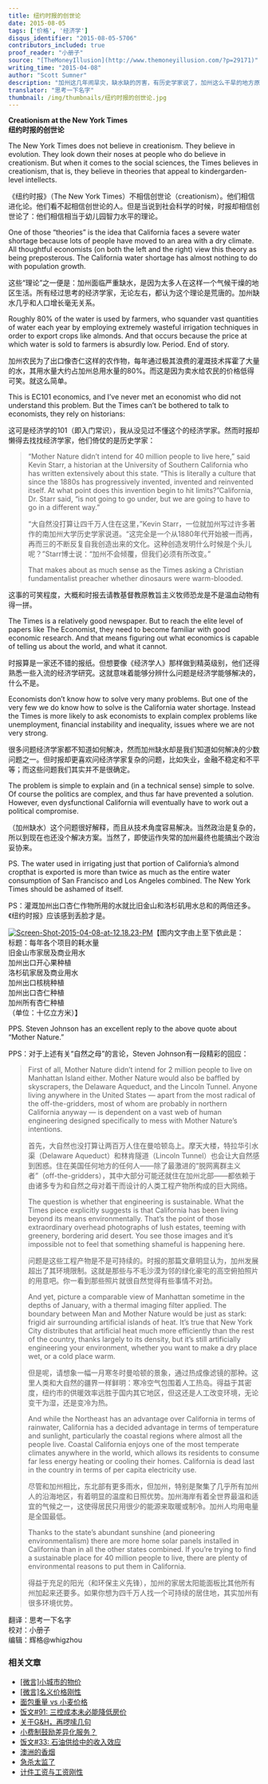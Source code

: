 ```yaml
---
title: 纽约时报的创世论
date: 2015-08-05
tags: ['价格', '经济学']
disqus_identifier: "2015-08-05-5706"
contributors_included: true
proof_reader: "小册子"
source: "[TheMoneyIllusion](http://www.themoneyillusion.com/?p=29171)"
writing_time: "2015-04-08"
author: "Scott Sumner"
description: "加州这几年闹旱灾，缺水缺的厉害，有历史学家说了，加州这么干旱的地方原本就不适合那么多人居住，不过经济学家可不同意这说法……"
translator: "思考一下名字"
thumbnail: /img/thumbnails/纽约时报的创世论.jpg
---
```


**Creationism at the New York Times**  
**纽约时报的创世论**

The New York Times does not believe in creationism. They believe in evolution. They look down their noses at people who do believe in creationism. But when it comes to the social sciences, the Times believes in creationism, that is, they believe in theories that appeal to kindergarden-level intellects.

《纽约时报》（The New York Times）不相信创世论（creationism）。他们相信进化论。他们看不起相信创世论的人。但是当说到社会科学的时候，时报却相信创世论了：他们相信相当于幼儿园智力水平的理论。

One of those “theories” is the idea that California faces a severe water shortage because lots of people have moved to an area with a dry climate. All thoughtful economists (on both the left and the right) view this theory as being preposterous. The California water shortage has almost nothing to do with population growth.

这些“理论”之一便是：加州面临严重缺水，是因为太多人在这样一个气候干燥的地区生活。所有经过思考的经济学家，无论左右，都认为这个理论是荒唐的。加州缺水几乎和人口增长毫无关系。

Roughly 80% of the water is used by farmers, who squander vast quantities of water each year by employing extremely wasteful irrigation techniques in order to export crops like almonds. And that occurs because the price at which water is sold to farmers is absurdly low. Period. End of story.

加州农民为了出口像杏仁这样的农作物，每年通过极其浪费的灌溉技术挥霍了大量的水，其用水量大约占加州总用水量的80%。而这是因为卖水给农民的价格低得可笑。就这么简单。

This is EC101 economics, and I’ve never met an economist who did not understand this problem. But the Times can’t be bothered to talk to economists, they rely on historians:

这可是经济学的101（即入门常识），我从没见过不懂这个的经济学家。然而时报却懒得去找找经济学家，他们倚仗的是历史学家：


> “Mother Nature didn’t intend for 40 million people to live here,” said Kevin Starr, a historian at the University of Southern California who has written extensively about this state. “This is literally a culture that since the 1880s has progressively invented, invented and reinvented itself. At what point does this invention begin to hit limits?”California, Dr. Starr said, “is not going to go under, but we are going to have to go in a different way.”
> 
>  “大自然没打算让四千万人住在这里，”Kevin Starr，一位就加州写过许多著作的南加州大学历史学家说道。“这完全是一个从1880年代开始被一而再，再而三的不断反复自我创造出来的文化。这种创造发明什么时候是个头儿呢？”Starr博士说：“加州不会倾覆，但我们必须有所改变。”
> 
>  That makes about as much sense as the Times asking a Christian fundamentalist preacher whether dinosaurs were warm-blooded.

这事的可笑程度，大概和时报去请教基督教原教旨主义牧师恐龙是不是温血动物有得一拼。

The Times is a relatively good newspaper. But to reach the elite level of papers like The Economist, they need to become familiar with good economic research. And that means figuring out what economics is capable of telling us about the world, and what it cannot.

时报算是一家还不错的报纸。但想要像《经济学人》那样做到精英级别，他们还得熟悉一些入流的经济学研究。这就意味着能够分辨什么问题是经济学能够解决的，什么不是。

Economists don’t know how to solve very many problems. But one of the very few we do know how to solve is the California water shortage. Instead the Times is more likely to ask economists to explain complex problems like unemployment, financial instability and inequality, issues where we are not very strong.

很多问题经济学家都不知道如何解决，然而加州缺水却是我们知道如何解决的少数问题之一。但时报却更喜欢问经济学家复杂的问题，比如失业，金融不稳定和不平等；而这些问题我们其实并不是很确定。

The problem is simple to explain and (in a technical sense) simple to solve. Of course the politics are complex, and thus far have prevented a solution. However, even dysfunctional California will eventually have to work out a political compromise.

（加州缺水）这个问题很好解释，而且从技术角度容易解决。当然政治是复杂的，所以到现在也还没个解决方案。当然了，即使运作失常的加州最终也能搞出个政治妥协来。

PS. The water used in irrigating just that portion of California’s almond cropthat is exported is more than twice as much as the entire water consumption of San Francisco and Los Angeles combined. The New York Times should be ashamed of itself.

PS：灌溉加州出口杏仁作物所用的水就比旧金山和洛杉矶用水总和的两倍还多。《纽约时报》应该感到丢脸才是。

[![Screen-Shot-2015-04-08-at-12.18.23-PM](https://headsalon.org/wordpress/wp-content/uploads/2015/08/Screen-Shot-2015-04-08-at-12.18.23-PM.png)](https://headsalon.org/wordpress/wp-content/uploads/2015/08/Screen-Shot-2015-04-08-at-12.18.23-PM.png)【图内文字由上至下依此是：  
标题：每年各个项目的耗水量  
旧金山市家居及商业用水  
加州出口开心果种植  
洛杉矶家居及商业用水  
加州出口核桃种植  
加州出口杏仁种植  
加州所有杏仁种植  
（单位：十亿立方米）】

PPS. Steven Johnson has an excellent reply to the above quote about “Mother Nature.”

PPS：对于上述有关“自然之母”的言论，Steven Johnson有一段精彩的回应：


> First of all, Mother Nature didn’t intend for 2 million people to live on Manhattan Island either. Mother Nature would also be baffled by skyscrapers, the Delaware Aqueduct, and the Lincoln Tunnel. Anyone living anywhere in the United States — apart from the most radical of the off-the-gridders, most of whom are probably in northern California anyway — is dependent on a vast web of human engineering designed specifically to mess with Mother Nature’s intentions.
> 
>  首先，大自然也没打算让两百万人住在曼哈顿岛上。摩天大楼，特拉华引水渠（Delaware Aqueduct）和林肯隧道（Lincoln Tunnel）也会让大自然感到困惑。住在美国任何地方的任何人——除了最激进的“脱网离群主义者”（off-the-gridders），其中大部分可能还就住在加州北部——都依赖于由诸多专为和自然之母对着干而设计的人类工程产物所构成的巨大网络。
> 
>  The question is whether that engineering is sustainable. What the Times piece explicitly suggests is that California has been living beyond its means environmentally. That’s the point of those extraordinary overhead photographs of lush estates, teeming with greenery, bordering arid desert. You see those images and it’s impossible not to feel that something shameful is happening here.
> 
>  问题是这些工程产物是不是可持续的。时报的那篇文章明显认为，加州发展超出了其环境限制。这就是那些与不毛沙漠为邻的绿化豪宅的高空俯拍照片的用意吧。你一看到那些照片就很自然觉得有些事情不对劲。
> 
>  And yet, picture a comparable view of Manhattan sometime in the depths of January, with a thermal imaging filter applied. The boundary between Man and Mother Nature would be just as stark: frigid air surrounding artificial islands of heat. It’s true that New York City distributes that artificial heat much more efficiently than the rest of the country, thanks largely to its density, but it’s still artificially engineering your environment, whether you want to make a dry place wet, or a cold place warm.
> 
>  但是呢，请想象一幅一月寒冬时曼哈顿的景象，通过热成像滤镜的那种。这里人类和大自然的疆界一样鲜明：寒冷空气包围着人工热岛。得益于其密度，纽约市的供暖效率远胜于国内其它地区，但这还是人工改变环境，无论变干为湿，还是变冷为热。
> 
>  And while the Northeast has an advantage over California in terms of rainwater, California has a decided advantage in terms of temperature and sunlight, particularly the coastal regions where almost all the people live. Coastal California enjoys one of the most temperate climates anywhere in the world, which allows its residents to consume far less energy heating or cooling their homes. California is dead last in the country in terms of per capita electricity use.
> 
>  尽管和加州相比，东北部有更多雨水，但加州，特别是聚集了几乎所有加州人的沿海地区，有着明显的温度和日照优势。加州海岸有着全世界最温和适宜的气候之一，这使得居民只用很少的能源来取暖或制冷。加州人均用电量是全国最低。
> 
>  Thanks to the state’s abundant sunshine (and pioneering environmentalism) there are more home solar panels installed in California than in all the other states combined. If you’re trying to find a sustainable place for 40 million people to live, there are plenty of environmental reasons to put them in California.
> 
>  得益于充足的阳光（和环保主义先锋），加州的家居太阳能面板比其他所有州加起来还要多。如果你想为四千万人找一个可持续的居住地，其实加州有很多环境优势。
> 

翻译：思考一下名字  
校对：小册子  
编辑：辉格@whigzhou


### 相关文章

* [[微言]小城市的物价](https://headsalon.org/archives/4536.html "[微言]小城市的物价")
* [[微言]名义价格刚性](https://headsalon.org/archives/4319.html "[微言]名义价格刚性")
* [面包重量 vs 小麦价格](https://headsalon.org/archives/1905.html "面包重量 vs 小麦价格")
* [饭文#91: 三控成本未必能降低房价](https://headsalon.org/archives/458.html "饭文#91: 三控成本未必能降低房价")
* [关于G&H，再啰嗦几句](https://headsalon.org/archives/514.html "关于G&H，再啰嗦几句")
* [小费制鼓励差异化服务？](https://headsalon.org/archives/585.html "小费制鼓励差异化服务？")
* [饭文#33: 石油供给中的收入效应](https://headsalon.org/archives/621.html "饭文#33: 石油供给中的收入效应")
* [澳洲的香烟](https://headsalon.org/archives/7656.html "澳洲的香烟")
* [急杀太监了](https://headsalon.org/archives/7138.html "急杀太监了")
* [计件工资与工资刚性](https://headsalon.org/archives/6391.html "计件工资与工资刚性")
